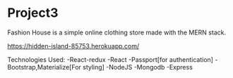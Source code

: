# Project3

Fashion House is a simple online clothing store made with the MERN stack. 

https://hidden-island-85753.herokuapp.com/

Technologies Used:
-React-redux
-React
-Passport[for authentication]
-Bootstrap,Materialize[For styling]
-NodeJS
-Mongodb
-Express
